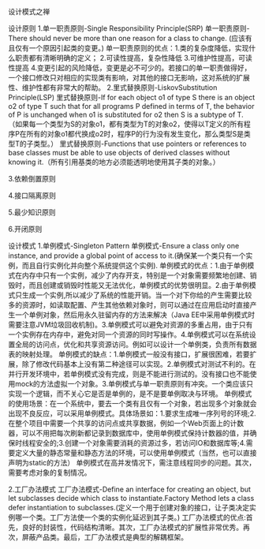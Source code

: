设计模式之禅

设计原则
1.单一职责原则-Single Responsibility Principle(SRP)
	单一职责原则-There should never be more than one reason for a class to change. (应该有且仅有一个原因引起类的变更。)
	单一职责原则的优点：1.类的复杂度降低，实现什么职责都有清晰明确的定义；
						2.可读性提高，复杂性降低
						3.可维护性提高，可读性提高
						4.变更引起的风险降低，变更是必不可少的。若接口的单一职责做得好，一个接口修改只对相应的实现类有影响，对其他的接口无影响，这对系统的扩展性、维护性都有非常大的帮助。
2.里式替换原则-LiskovSubstitution Principle(LSP)
	里式替换原则-If for each object o1 of type S there is an object o2 of type T such that for all programs P defined in terms of T, the behavior of P is unchanged when o1 is substituted for o2 then S is a subtype of T.（如果每一个类型为S的对象o1，都有类型为T的对象o2，使得以T定义的所有程序P在所有的对象o1都代换成o2时，程序P的行为没有发生变化，那么类型S是类型T的子类型。）
	里式替换原则-Functions that use pointers or references to base classes must be able to use objects of derived classes without knowing it.（所有引用基类的地方必须能透明地使用其子类的对象。）


3.依赖倒置原则

4.接口隔离原则

5.最少知识原则

6.开闭原则


设计模式
1.单例模式-Singleton Pattern
	单例模式-Ensure a class only one instance, and provide a global point of access to it.(确保某一个类只有一个实例，而且自行实例化并向整个系统提供这个实例).
	单例模式的优点：1.由于单例模式在内存中只有一个实例，减少了内存开支，特别是一个对象需要频繁地创建、销毁时，而且创建或销毁时性能又无法优化，单例模式的优势很明显。2.由于单例模式只生成一个实例,所以减少了系统的性能开销。当一个对下你给的产生需要比较多的资源时，如读取配置、产生其他依赖对象时，则可以通过在应用启动时直接产生一个单例对象，然后用永久驻留内存的方法来解决（Java EE中采用单例模式时需要注意JVM垃圾回收机制)。3.单例模式可以避免对资源的多重占用，由于只有一个实例存在内存中，避免对同一个资源的同时写操作。4.单例模式可以在系统设置全局的访问点，优化和共享资源访问。例如可以设计一个单例类，负责所有数据表的映射处理。
	单例模式的缺点：1.单例模式一般没有接口，扩展很困难，若要扩展，除了修改代码基本上没有第二种途径可以实现。2.单例模式对测试不利的。在并行开发环境中，若单例模式没有完成，则是不能进行测试的。没有接口也不能使用mock的方法虚拟一个对象。3.单例模式与单一职责原则有冲突。一个类应该只实现一个逻辑，而不关心它是否是单例的，是不是要单例取决与环境。
	单例模式的使用场景：在一个系统中，要去一个类有且仅有一个对象，若出现多个对象就会出现不良反应，可以采用单例模式。具体场景如：1.要求生成唯一序列号的环境;2.在整个项目中需要一个共享的访问点或共享数据，例如一个Web页面上的计数器，可以不用把每次刷新都记录到数据库中，使用单例模式保持计数器的值，并确保时线程安全的;3.创建一个对象需要消耗的资源过多，若访问IO和数据库等;4.需要定义大量的静态常量和静态方法的环境，可以使用单例模式（当然，也可以直接声明为static的方法）
	单例模式在高并发情况下，需注意线程同步的问题。其次，需要考虑对象的复制情况。


2.工厂办法模式
	工厂办法模式-Define an interface for creating an object, but let subclasses decide which class to instantiate.Factory Method lets a class defer instantiation to subclasses.(定义一个用于创建对象的接口，让子类决定实例哪一个类。工厂方法使一个类的实例化延迟到其子类。)
	工厂办法模式的优点:首先，良好的封装性，代码结构清晰。其次，工厂办法模式的扩展性非常优秀。再次，屏蔽产品类。最后，工厂办法模式是典型的解耦框架。


